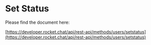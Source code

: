 # Set Status

Please find the document here: 

[https://developer.rocket.chat/api/rest-api/methods/users/setstatus](https://developer.rocket.chat/api/rest-api/methods/users/setstatus)


